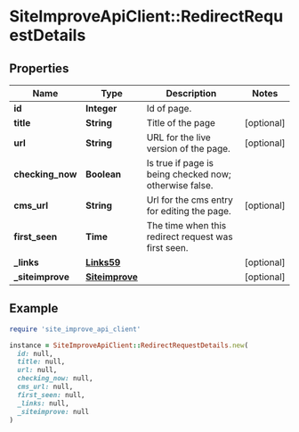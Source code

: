 # SiteImproveApiClient::RedirectRequestDetails

## Properties

| Name | Type | Description | Notes |
| ---- | ---- | ----------- | ----- |
| **id** | **Integer** | Id of page. |  |
| **title** | **String** | Title of the page | [optional] |
| **url** | **String** | URL for the live version of the page. | [optional] |
| **checking_now** | **Boolean** | Is true if page is being checked now; otherwise false. |  |
| **cms_url** | **String** | Url for the cms entry for editing the page. | [optional] |
| **first_seen** | **Time** | The time when this redirect request was first seen. |  |
| **_links** | [**Links59**](Links59.md) |  | [optional] |
| **_siteimprove** | [**Siteimprove**](Siteimprove.md) |  | [optional] |

## Example

```ruby
require 'site_improve_api_client'

instance = SiteImproveApiClient::RedirectRequestDetails.new(
  id: null,
  title: null,
  url: null,
  checking_now: null,
  cms_url: null,
  first_seen: null,
  _links: null,
  _siteimprove: null
)
```

